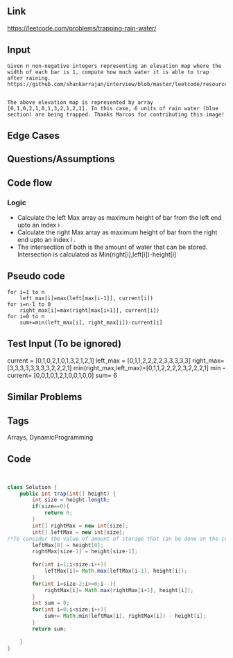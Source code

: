 ## Link

https://leetcode.com/problems/trapping-rain-water/
## Input
```
Given n non-negative integers representing an elevation map where the width of each bar is 1, compute how much water it is able to trap after raining.
https://github.com/shankarrajan/interview/blob/master/leetcode/resources/arrays_rainwatertrap.png


The above elevation map is represented by array [0,1,0,2,1,0,1,3,2,1,2,1]. In this case, 6 units of rain water (blue section) are being trapped. Thanks Marcos for contributing this image!
```

## Edge Cases


## Questions/Assumptions

## Code flow
### Logic
- Calculate the left Max array as  maximum height of bar from the left end upto an index i .
- Calculate the right Max array as  maximum height of bar from the right end upto an index i .
- The intersection of both is the amount of water that can be stored. Intersection is calculated as
Min(right[i],left[i])-height[i]


## Pseudo code
```
for i=1 to n    
    left_max[i]=max(left[max[i-1]], current[i])
for i=n-1 to 0
    right_max[i]=max(right[max[i+1]], current[i])
for i=0 to n
    sum+=min(left_max[i], right_max[i])-current[i]    
```


## Test Input (To be ignored)

current =               [0,1,0,2,1,0,1,3,2,1,2,1]
left_max =              [0,1,1,2,2,2,2,3,3,3,3,3]
right_max=              [3,3,3,3,3,3,3,3,2,2,2,1]
min(right_max,left_max)=[0,1,1,2,2,2,2,3,2,2,2,1]
min - current=          [0,0,1,0,1,2,1,0,0,1,0,0]
sum= 6



## Similar Problems


## Tags
Arrays, DynamicProgramming
## Code
```java


class Solution {
    public int trap(int[] height) {
        int size = height.length;
        if(size==0){
            return 0;
        }
        int[] rightMax = new int[size];
        int[] leftMax = new int[size];
/*To consider the value of amount of storage that can be done on the corners */
        leftMax[0] = height[0];
        rightMax[size-1] = height[size-1];
        
        for(int i=1;i<size;i++){
            leftMax[i]= Math.max(leftMax[i-1], height[i]);
        }
        for(int i=size-2;i>=0;i--){
            rightMax[i]= Math.max(rightMax[i+1], height[i]);
        }
        int sum = 0;
        for(int i=0;i<size;i++){
            sum+= Math.min(leftMax[i], rightMax[i]) - height[i];
        }
        return sum;
        
    }
}

```